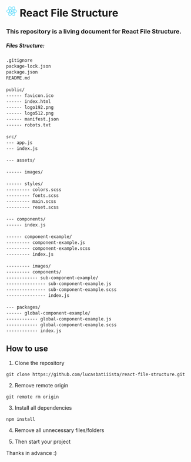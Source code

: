 # <img src="https://github.com/lucasbatiiista/react-file-structure/raw/main/public/logo192.png" alt="drawing" width="30"/> React File Structure 
### This repository is a living document for React File Structure. 

##### Files Structure:

~~~
.gitignore
package-lock.json
package.json
README.md

public/
------ favicon.ico
------ index.html
------ logo192.png
------ logo512.png
------ manifest.json
------ robots.txt

src/
--- app.js
--- index.js

--- assets/

------ images/

------ styles/
--------- colors.scss
--------- fonts.scss
--------- main.scss
--------- reset.scss

--- components/
------ index.js

------ component-example/
--------- component-example.js
--------- component-example.scss
--------- index.js

--------- images/
--------- components/
------------ sub-component-example/
--------------- sub-component-example.js
--------------- sub-component-example.scss
--------------- index.js

--- packages/
------ global-component-example/
------------ global-component-example.js
------------ global-component-example.scss
------------ index.js

~~~

## How to use

1. Clone the repository

~~~
git clone https://github.com/lucasbatiiista/react-file-structure.git
~~~

2. Remove remote origin

~~~
git remote rm origin 
~~~

3. Install all dependencies

~~~
npm install
~~~

4. Remove all unnecessary files/folders

5. Then start your project


Thanks in advance :)
